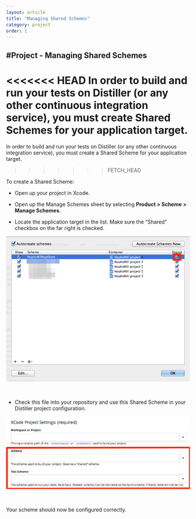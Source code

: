 ```yaml
---
layout: article
title: "Managing Shared Schemes"
category: project
order: 1
---
```


#Project - Managing Shared Schemes
---

<<<<<<< HEAD
In order to build and run your tests on Distiller (or any other continuous integration service), you must create Shared Schemes for your application target.
=======
In order to build and run your tests on Distiller (or any other continuous integration service), you must create a Shared Scheme for your application target.
>>>>>>> FETCH_HEAD

To create a Shared Scheme:

- Open up your project in Xcode.


- Open up the Manage Schemes sheet by selecting **Product > Scheme > Manage Schemes**.


- Locate the application target in the list. Make sure the “Shared” checkbox on the far right is checked.


![Manage Schemes Sheet](/img/14-manage-schemes-sheet.png)


</br>

- Check this file into your repository and use this Shared Scheme in your Distiller project configuration.


![Project Settings](/img/15-schemes-settings.png)


</br>

Your scheme should now be configured correctly.
